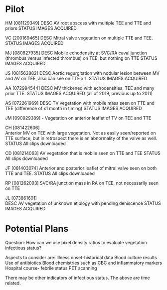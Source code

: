 # Pilot

HM [081129349] 
DESC      AV root abscess with multiple TEE and TTE and priors
STATUS    IMAGES ACQUIRED

VC [200169465] 
DESC      Mitral valve vegetation on multiple TTE and TEE.
STATUS 		IMAGES ACQUIRED

MJ [080827935]
DESC      Mobile echodensity at SVC/RA caval junction (thrombus versus infected thrombus) on TEE, but nothing on TTE
STATUS    IMAGES ACQUIRED

JS [081562882]
DESC 			Aortic regurgitation with nodular lesion between MV and AV on TEE, also can see on TTE x 1.
STATUS 		IMAGES ACQUIRED

AA [072994544]
DESC 			MV thickened with echodensities. TEE and many prior TTE.
STATUS 		IMAGES ACQUIRED (all of 2019, previous up to 2011)

AS [072261969]
DESC 			TV vegetation with mobile mass seen on TTE and TEE (difference of x1 month in timing)
STATUS 		IMAGES ACQUIRED


JM [090929389] - Vegetation on anterior leaflet of TV on TEE and TTE

CH [081422606] 		
Anterior MV on TEE with large vegetation. Not as easily seen/reported on TTE surface, but in retrospect there is an abnormality of the valve as well.
STATUS 		All clips downloaded

CD [081214063]
AV vegetation that is mobile seen on TTE and TEE
STATUS 		All clips downloaded

JF [081403074]
Anterior and posterior leaflet of mitral valve seen on both TTE and TEE.
STATUS 		All clips downloaded

RP [081262093]
SVC/RA junction mass in RA on TEE, not necessarily seen on TTE

JL [073861601] 	
DESC      AV vegetation of unknown etiology with pending dehiscence
STATUS 		IMAGES ACQUIRED

# Potential Plans

Question: How can we use pixel density ratios to evaluate vegetation infectious status?

Aspects to consider are:
Illness onset-historical data
Blood culture results
Use of antibiotics
Blood chemistries such as CBC and inflammatory markers
Hospital course- febrile status
PET scanning

There may be other indicators of infectious status. The above are time related.

